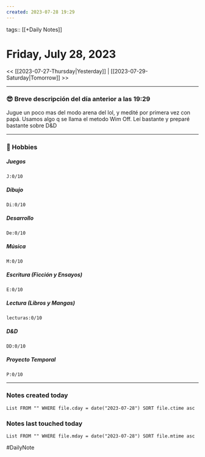 ```yaml
---
created: 2023-07-28 19:29
---
```

tags:: [[+Daily Notes]]

# Friday, July 28, 2023

<< [[2023-07-27-Thursday|Yesterday]] | [[2023-07-29-Saturday|Tomorrow]] >>

 - - -
### 😎 Breve descripción del día anterior a las 19:29
Jugue un poco mas del modo arena del lol, y medité por primera vez con papá. Usamos algo q se llama el metodo Wim Off. Leí bastante y preparé bastante sobre D&D


---
### 🧠 Hobbies

##### Juegos
```text-progress-bar
J:0/10
```

##### Dibujo
```text-progress-bar
Di:0/10
```

##### Desarrollo
```text-progress-bar
De:0/10
```

##### Música
```text-progress-bar
M:0/10
```

##### Escritura (Ficción y Ensayos)
```text-progress-bar
E:0/10
```

##### Lectura (Libros y Mangas)
```text-progress-bar
lecturas:0/10
```

##### D&D
```text-progress-bar
DD:0/10
```

##### Proyecto Temporal
```text-progress-bar
P:0/10
```

---
### Notes created today
```dataview
List FROM "" WHERE file.cday = date("2023-07-28") SORT file.ctime asc
```

### Notes last touched today
```dataview
List FROM "" WHERE file.mday = date("2023-07-28") SORT file.mtime asc
```


#DailyNote